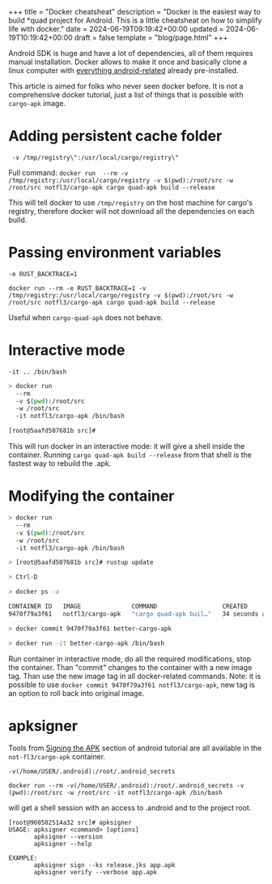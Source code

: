 +++
title = "Docker cheatsheat"
description = "Docker is the easiest way to build *quad project for Android. This is a little cheatsheat on how to simplify life with docker."
date = 2024-06-19T09:19:42+00:00
updated = 2024-06-19T10:19:42+00:00
draft = false
template = "blog/page.html"
+++

Android SDK is huge and have a lot of dependencies, all of them requires manual installation. Docker allows to make it once and basically clone a linux computer with [everything android-related](/articles/android/#a-manual-way) already pre-installed.  

This article is aimed for folks who never seen docker before. It is not a comprehensive docker tutorial, just a list of things that is possible with `cargo-apk` image.  

# Adding persistent cache folder

 ` -v /tmp/registry\":/usr/local/cargo/registry\"`

Full command:
`docker run  --rm -v /tmp/registry:/usr/local/cargo/registry -v $(pwd):/root/src -w /root/src notfl3/cargo-apk cargo quad-apk build --release`

 This will tell docker to use `/tmp/registry` on the host machine for cargo's registry, therefore docker will not download all the dependencies on each build.

# Passing environment variables

`-e RUST_BACKTRACE=1`

`docker run --rm -e RUST_BACKTRACE=1 -v /tmp/registry:/usr/local/cargo/registry -v $(pwd):/root/src -w /root/src notfl3/cargo-apk cargo quad-apk build --release`

Useful when `cargo-quad-apk` does not behave.

# Interactive mode

`-it .. /bin/bash`

```bash
> docker run 
  --rm 
  -v $(pwd):/root/src 
  -w /root/src 
  -it notfl3/cargo-apk /bin/bash

[root@5aafd507681b src]#
```

This will run docker in an interactive mode: it will give a shell inside the container. Running `cargo quad-apk build --release` from that shell is the fastest way to rebuild the .apk.

# Modifying the container

```bash
> docker run
  --rm
  -v $(pwd):/root/src
  -w /root/src
  -it notfl3/cargo-apk /bin/bash

> [root@5aafd507681b src]# rustup update

> Ctrl-D

> docker ps -a

CONTAINER ID   IMAGE              COMMAND                  CREATED          STATUS    PORTS     NAMES
9470f79a3f61   notfl3/cargo-apk   "cargo quad-apk buil…"   34 seconds ago   Created             determined_satoshi

> docker commit 9470f79a3f61 better-cargo-apk

> docker run -it better-cargo-apk /bin/bash

```

Run container in interactive mode, do all the required modifications, stop the container. Than "commit" changes to the container with a new image tag. Than use the new image tag in all docker-related commands. Note: it is possible to use `docker commit 9470f79a3f61 notfl3/cargo-apk`, new tag is an option to roll back into original image.

# apksigner

Tools from [Signing the APK](/articles/android/#4-signing-the-apk) section of android tutorial are all available in the `not-fl3/cargo-apk` container.

`-v(/home/USER/.android):/root/.android_secrets` 

`docker run --rm -v(/home/USER/.android):/root/.android_secrets -v (pwd):/root/src -w /root/src -it notfl3/cargo-apk /bin/bash`

will get a shell session with an access to .android and to the project root. 

```
[root@960582514a32 src]# apksigner 
USAGE: apksigner <command> [options]
       apksigner --version
       apksigner --help

EXAMPLE:
       apksigner sign --ks release.jks app.apk
       apksigner verify --verbose app.apk

```
